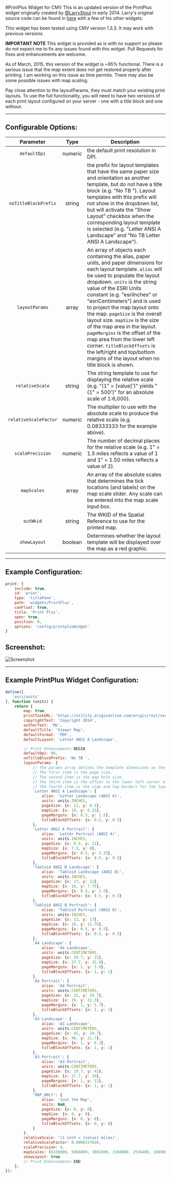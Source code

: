 #PrintPlus Widget for CMV
This is an updated version of the PrintPlus widget originally created by [@LarryStout](https://github.com/LarryStout) in early 2014. Larry's original source code can be found in [here](https://github.com/tmcgee/cmv-hamilton-county) with a few of his other widgets.

This widget has been tested using CMV version 1.3.3. It may work with previous versions.

**IMPORTANT NOTE** This widget is provided as is with no support so please do not expect me to fix any issues found with this widget. Pull Requests for fixes and enhancements are welcome.

As of March, 2015, this version of the widget is ~95% functional. There is a serious issue that the map extent does not get restored properly after printing. I am working on this issue as time permits. There may also be some possible issues with map scaling.

Pay close attention to the layoutParams, they must match your existing print layouts. To use the full functionality, you will need to have two versions of each print layout configured on your server - one with a title block and one without.

---
## Configurable Options:
| Parameter | Type | Description |
| :----: | :--: | ----------- |
| `defaultDpi` | numeric | the default print resolution in DPI. |
| `noTitleBlockPrefix` | string | the prefix for layout templates that have the same paper size and orientation as another template, but do not have a title block (e.g. "No TB "). Layout templates with this prefix will not show in the dropdown list, but will activate the "Show Layout" checkbox when the corresponding layout template is selected (e.g. "Letter ANSI A Landscape" and "No TB Letter ANSI A Landscape"). |
| `layoutParams` | array | An array of objects each containing the alias, paper units, and paper dimensions for each layout template. `alias` will be used to populate the layout dropdown. `units` is the string value of the ESRI Units constant (e.g. "esriInches" or "esriCentimeters") and is used to project the map layout onto the map. `pageSize` is the overall layout size. `mapSize` is the size of the map area in the layout. `pageMargins` is the offset of the map area from the lower left corner. `titleBlockOffsets` is the left/right and top/bottom margins of the layout when no title block is shown. |
| `relativeScale` | string | The string template to use for displaying the relative scale (e.g. "(1" = [value]')" yields "(1" = 500')" for an absolute scale of 1:6,000). |
| `relativeScaleFactor` | numeric | The multiplier to use with the absolute scale to produce the relative scale (e.g. 0.08333333 for the example above). |
| `scalePrecision` | numeric | The number of decimal places for the relative scale (e.g. 1" = 1.5 miles reflects a value of 1 and 1" = 1.50 miles reflects a value of 2). |
| `mapScales` | array | An array of the absolute scales that determines the tick locations (and labels) on the map scale slider. Any scale can be entered into the map scale input box. |
| `outWkid` | string | The WKID of the Spatial Reference to use for the printed map. |
| `showLayout` | boolean | Determines whether the layout template will be displayed over the map as a red graphic. |

---
## Example Configuration:
``` javascript
print: {
    include: true,
    id: 'print',
    type: 'titlePane',
    path: 'widgets/PrintPlus',
    canFloat: true,
    title: 'Print Plus',
    open: true,
    position: 0,
    options: 'config/printplusWidget'
}
```

## Screenshot:
![Screenshot](https://tmcgee.github.io/cmv-widgets/images/printplus1.jpg)

---
## Example PrintPlus Widget Configuration:
``` javascript
define([
   'esri/units'
], function (units) {
    return {
        map: true,
        printTaskURL: 'https://utility.arcgisonline.com/arcgis/rest/services/Utilities/PrintingTools/GPServer/Export%20Web%20Map%20Task',
        copyrightText: 'Copyright 2014',
        authorText: 'Me',
        defaultTitle: 'Viewer Map',
        defaultFormat: 'PDF',
        defaultLayout: 'Letter ANSI A Landscape',

        // Print Enhancements BEGIN
        defaultDpi: 96,
        noTitleBlockPrefix: 'No TB ',
        layoutParams: {
            // The params array defines the template dimensions so the template footprint can be displayed on the map.
            // The first item is the page size.
            // The second item is the map hole size.
            // The third item is the offset to the lower left corner of the map area.
            // The fourth item is the side and top borders for the layout with no title block.
            'Letter ANSI A Landscape': {
                alias: 'Letter Landscape (ANSI A)',
                units: units.INCHES,
                pageSize: {x: 11, y: 8.5},
                mapSize: {x: 10, y: 6.25},
                pageMargins: {x: 0.5, y: 1.5},
                titleBlockOffsets: {x: 0.5, y: 0.5}
            },
            'Letter ANSI A Portrait': {
                alias: 'Letter Portrait (ANSI A)',
                units: units.INCHES,
                pageSize: {x: 8.5, y: 11},
                mapSize: {x: 7.5, y: 8},
                pageMargins: {x: 0.5, y: 2.25},
                titleBlockOffsets: {x: 0.5, y: 0.5}
            },
            'Tabloid ANSI B Landscape': {
                alias: 'Tabloid Landscape (ANSI B)',
                units: units.INCHES,
                pageSize: {x: 17, y: 11},
                mapSize: {x: 16, y: 7.75},
                pageMargins: {x: 0.5, y: 2.5},
                titleBlockOffsets: {x: 0.5, y: 0.5}
            },
            'Tabloid ANSI B Portrait': {
                alias: 'Tabloid Portrait (ANSI B)',
                units: units.INCHES,
                pageSize: {x: 11, y: 17},
                mapSize: {x: 10, y: 11.75},
                pageMargins: {x: 0.5, y: 4.5},
                titleBlockOffsets: {x: 0.5, y: 0.5}
            },
            'A4 Landscape': {
                alias: 'A4 Landscape',
                units: units.CENTIMETERS,
                pageSize: {x: 29.7, y: 21},
                mapSize: {x: 27.7, y: 15.9},
                pageMargins: {x: 1, y: 3.8},
                titleBlockOffsets: {x: 1, y: 1}
            },
            'A4 Portrait': {
                alias: 'A4 Portrait',
                units: units.CENTIMETERS,
                pageSize: {x: 21, y: 29.7},
                mapSize: {x: 19, y: 22.3},
                pageMargins: {x: 1, y: 5.7},
                titleBlockOffsets: {x: 1, y: 1}
            },
            'A3 Landscape': {
                alias: 'A3 Landscape',
                units: units.CENTIMETERS,
                pageSize: {x: 42, y: 29.7},
                mapSize: {x: 40, y: 21.7},
                pageMargins: {x: 1, y: 6.3},
                titleBlockOffsets: {x: 1, y: 1}
            },
            'A3 Portrait': {
                alias: 'A3 Portrait',
                units: units.CENTIMETERS,
                pageSize: {x: 29.7, y: 42},
                mapSize: {x: 27.7, y: 29},
                pageMargins: {x: 1, y: 11},
                titleBlockOffsets: {x: 1, y: 1}
            },
            'MAP_ONLY': {
                alias: 'Just the Map',
                units: NaN,
                pageSize: {x: 0, y: 0},
                mapSize: {x: 0, y: 0},
                pageMargins: {x: 0, y: 0},
                titleBlockOffsets: {x: 0, y: 0}
            }
        },
        relativeScale: '(1 inch = [value] miles)',
        relativeScaleFactor: 0.0000157828,
        scalePrecision: 4,
        mapScales: [6336000, 5068800, 3801600, 3168000, 2534400, 1900800, 1267200, 633600, 506880, 380160, 316800, 253440, 190080, 126720, 63360, 50688, 38016, 31680, 25344, 19008, 12672, 6336, 5069, 3802, 3168, 2534, 1901, 1267, 634, 507, 380, 317, 253, 190, 127, 63],
        showLayout: true
        // Print Enhancements END
    };
});
```
